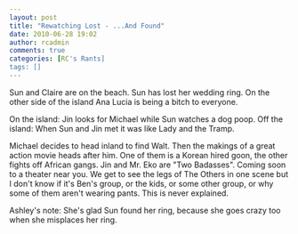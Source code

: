 ```yaml
---
layout: post
title: "Rewatching Lost - ...And Found"
date: 2010-06-28 19:02
author: rcadmin
comments: true
categories: [RC's Rants]
tags: []
---
```

Sun and Claire are on the beach. Sun has lost her wedding ring. On the other side of the island Ana Lucia is being a bitch to everyone. 

On the island: Jin looks for Michael while Sun watches a dog poop. 
Off the island: When Sun and Jin met it was like Lady and the Tramp. 

Michael decides to head inland to find Walt. Then the makings of a great action movie heads after him. One of them is a Korean hired goon, the other fights off African gangs. Jin and Mr. Eko are "Two Badasses". Coming soon to a theater near you. We get to see the legs of The Others in one scene but I don't know if it's Ben's group, or the kids, or some other group, or why some of them aren't wearing pants. This is never explained.

Ashley's note: She's glad Sun found her ring, because she goes crazy too when she misplaces her ring. 
